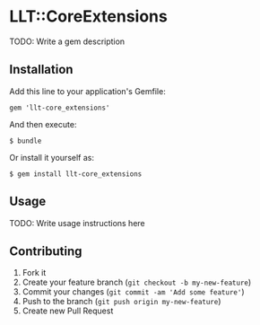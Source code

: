 # LLT::CoreExtensions

TODO: Write a gem description

## Installation

Add this line to your application's Gemfile:

    gem 'llt-core_extensions'

And then execute:

    $ bundle

Or install it yourself as:

    $ gem install llt-core_extensions

## Usage

TODO: Write usage instructions here

## Contributing

1. Fork it
2. Create your feature branch (`git checkout -b my-new-feature`)
3. Commit your changes (`git commit -am 'Add some feature'`)
4. Push to the branch (`git push origin my-new-feature`)
5. Create new Pull Request
